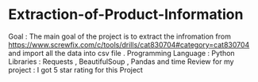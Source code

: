 # Extraction-of-Product-Information
Goal : The main goal of the project is to extract the infromation from https://www.screwfix.com/c/tools/drills/cat830704#category=cat830704 and import all the data into csv file .
Programming Language : Python
Libraries : Requests , BeautifulSoup , Pandas and time
Review for my project : I got 5 star rating for this Project 

